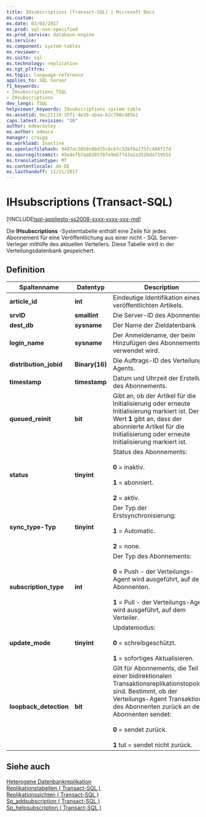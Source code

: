 ```yaml
---
title: IHsubscriptions (Transact-SQL) | Microsoft Docs
ms.custom: 
ms.date: 03/03/2017
ms.prod: sql-non-specified
ms.prod_service: database-engine
ms.service: 
ms.component: system-tables
ms.reviewer: 
ms.suite: sql
ms.technology: replication
ms.tgt_pltfrm: 
ms.topic: language-reference
applies_to: SQL Server
f1_keywords:
- IHsubscriptions_TSQL
- IHsubscriptions
dev_langs: TSQL
helpviewer_keywords: IHsubscriptions system table
ms.assetid: 9ec21119-35f1-4e39-abaa-b2c790c485b1
caps.latest.revision: "16"
author: edmacauley
ms.author: edmaca
manager: craigg
ms.workload: Inactive
ms.openlocfilehash: 9487ac5859c0bd35cbcbfc326f6a175fc480f17d
ms.sourcegitcommit: 45e4efb7aa828578fe9eb7743a1a3526da719555
ms.translationtype: MT
ms.contentlocale: de-DE
ms.lasthandoff: 11/21/2017
---
```

# <a name="ihsubscriptions-transact-sql"></a>IHsubscriptions (Transact-SQL)
[!INCLUDE[tsql-appliesto-ss2008-xxxx-xxxx-xxx-md](../../includes/tsql-appliesto-ss2008-xxxx-xxxx-xxx-md.md)]

  Die **IHsubscriptions** -Systemtabelle enthält eine Zeile für jedes Abonnement für eine Veröffentlichung aus einer nicht - SQL Server-Verleger mithilfe des aktuellen Verteilers. Diese Tabelle wird in der Verteilungsdatenbank gespeichert.  
  
## <a name="definition"></a>Definition  
  
|Spaltenname|Datentyp|Description|  
|-----------------|---------------|-----------------|  
|**article_id**|**int**|Eindeutige Identifikation eines veröffentlichten Artikels.|  
|**srvID**|**smallint**|Die Server-ID des Abonnenten.|  
|**dest_db**|**sysname**|Der Name der Zieldatenbank|  
|**login_name**|**sysname**|Der Anmeldename, der beim Hinzufügen des Abonnements verwendet wird.|  
|**distribution_jobid**|**Binary(16)**|Die Auftrags-ID des Verteilungs-Agents.|  
|**timestamp**|**timestamp**|Datum und Uhrzeit der Erstellung des Abonnements.|  
|**queued_reinit**|**bit**|Gibt an, ob der Artikel für die Initialisierung oder erneute Initialisierung markiert ist. Der Wert **1** gibt an, dass der abonnierte Artikel für die Initialisierung oder erneute Initialisierung markiert ist.|  
|**status**|**tinyint**|Status des Abonnements:<br /><br /> **0** = inaktiv.<br /><br /> **1** = abonniert.<br /><br /> **2** = aktiv.|  
|**sync_type-Typ**|**tinyint**|Der Typ der Erstsynchronisierung:<br /><br /> **1** = Automatic.<br /><br /> **2** = none.|  
|**subscription_type**|**int**|Der Typ des Abonnements:<br /><br /> **0** = Push - der Verteilungs-Agent wird ausgeführt, auf dem Abonnenten.<br /><br /> **1** = Pull - der Verteilungs-Agent wird ausgeführt, auf dem Verteiler.|  
|**update_mode**|**tinyint**|Updatemodus:<br /><br /> **0** = schreibgeschützt.<br /><br /> **1** = sofortiges Aktualisieren.|  
|**loopback_detection**|**bit**|Gilt für Abonnements, die Teil einer bidirektionalen Transaktionsreplikationstopologie sind. Bestimmt, ob der Verteilungs-Agent Transaktionen des Abonnenten zurück an den Abonnenten sendet:<br /><br /> **0** = sendet zurück.<br /><br /> **1** tut = sendet nicht zurück.|  
  
## <a name="see-also"></a>Siehe auch  
 [Heterogene Datenbankreplikation](../../relational-databases/replication/non-sql/heterogeneous-database-replication.md)   
 [Replikationstabellen &#40; Transact-SQL &#41;](../../relational-databases/system-tables/replication-tables-transact-sql.md)   
 [Replikationssichten &#40; Transact-SQL &#41;](../../relational-databases/system-views/replication-views-transact-sql.md)   
 [Sp_addsubscription &#40; Transact-SQL &#41;](../../relational-databases/system-stored-procedures/sp-addsubscription-transact-sql.md)   
 [Sp_helpsubscription &#40; Transact-SQL &#41;](../../relational-databases/system-stored-procedures/sp-helpsubscription-transact-sql.md)  
  
  
